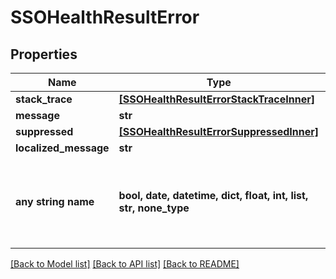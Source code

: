 # SSOHealthResultError


## Properties
Name | Type | Description | Notes
------------ | ------------- | ------------- | -------------
**stack_trace** | [**[SSOHealthResultErrorStackTraceInner]**](SSOHealthResultErrorStackTraceInner.md) |  | [optional] 
**message** | **str** |  | [optional] 
**suppressed** | [**[SSOHealthResultErrorSuppressedInner]**](SSOHealthResultErrorSuppressedInner.md) |  | [optional] 
**localized_message** | **str** |  | [optional] 
**any string name** | **bool, date, datetime, dict, float, int, list, str, none_type** | any string name can be used but the value must be the correct type | [optional]

[[Back to Model list]](../README.md#documentation-for-models) [[Back to API list]](../README.md#documentation-for-api-endpoints) [[Back to README]](../README.md)



